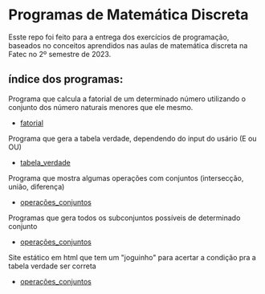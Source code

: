 # Programas de Matemática Discreta

Esste repo foi feito para a entrega dos exercícios de programação, baseados no conceitos aprendidos nas aulas de matemática discreta na Fatec no 2º semestre de 2023.

## índice dos programas:

Programa que calcula a fatorial de um determinado número utilizando o conjunto dos número naturais menores que ele mesmo.
* [fatorial](fatorial.py)

Programa que gera a tabela verdade, dependendo do input do usário (E ou OU)
* [tabela_verdade](gera_tabelas_verdade.py)

Programa que mostra algumas operações com conjuntos (intersecção, união, diferença)
* [operações_conjuntos](operacoes_conjuntos.py)

Programas que gera todos os subconjuntos possíveis de determinado conjunto
* [operações_conjuntos](subconjuntos_de_um_conjunto.py)

Site estático em html que tem um "joguinho" para acertar a condição pra a tabela verdade ser correta
* [operações_conjuntos](tabela_verdade.html)